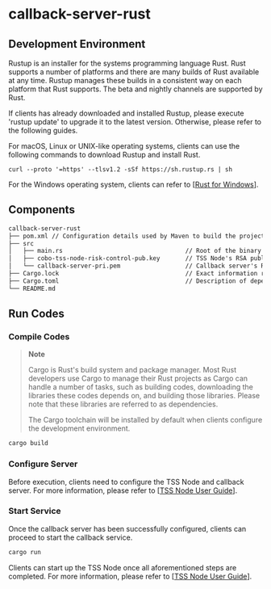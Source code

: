 # callback-server-rust

## Development Environment  
Rustup is an installer for the systems programming language Rust. Rust supports a number of platforms and there are many builds of Rust available at any time. Rustup manages these builds in a consistent way on each platform that Rust supports. The beta and nightly channels are supported by Rust. 

If clients has already downloaded and installed Rustup, please execute 'rustup update' to upgrade it to the latest version. Otherwise, please refer to the following guides. 

For macOS, Linux or UNIX-like operating systems, clients can use the following commands to download Rustup and install Rust.
~~~
curl --proto '=https' --tlsv1.2 -sSf https://sh.rustup.rs | sh
~~~

For the Windows operating system, clients can refer to [[Rust for Windows](https://learn.microsoft.com/en-us/windows/dev-environment/rust/rust-for-windows)]. 

## Components
```markdown
callback-server-rust
├── pom.xml // Configuration details used by Maven to build the project
├── src
│   ├── main.rs                                  // Root of the binary
│   ├── cobo-tss-node-risk-control-pub.key       // TSS Node's RSA public key
│   └── callback-server-pri.pem                  // Callback server's RSA private key
├── Cargo.lock                                   // Exact information related to dependencies
├── Cargo.toml                                   // Description of dependencies 
└── README.md
```

## Run Codes
### Compile Codes
> **Note**
> 
> Cargo is Rust's build system and package manager. Most Rust developers use Cargo to manage their Rust projects as Cargo can handle a number of tasks, such as building codes, downloading the libraries these codes depends on, and building those libraries. Please note that these libraries are referred to as dependencies.
> 
> The Cargo toolchain will be installed by default when clients configure the development environment.
```markdown
cargo build
```

### Configure Server  
Before execution, clients need to configure the TSS Node and callback server. For more information, please refer to [[TSS Node User Guide](https://docs.google.com/document/d/1J3tuFnv-jWm20-JoCQ1uYRhLYeU-IbqOyyCPHunbYr4/edit)].

### Start Service
Once the callback server has been successfully configured, clients can proceed to start the callback service.
```markdown
cargo run 
```
Clients can start up the TSS Node once all aforementioned steps are completed. For more information, please refer to [[TSS Node User Guide](https://docs.google.com/document/d/1J3tuFnv-jWm20-JoCQ1uYRhLYeU-IbqOyyCPHunbYr4/edit)].

